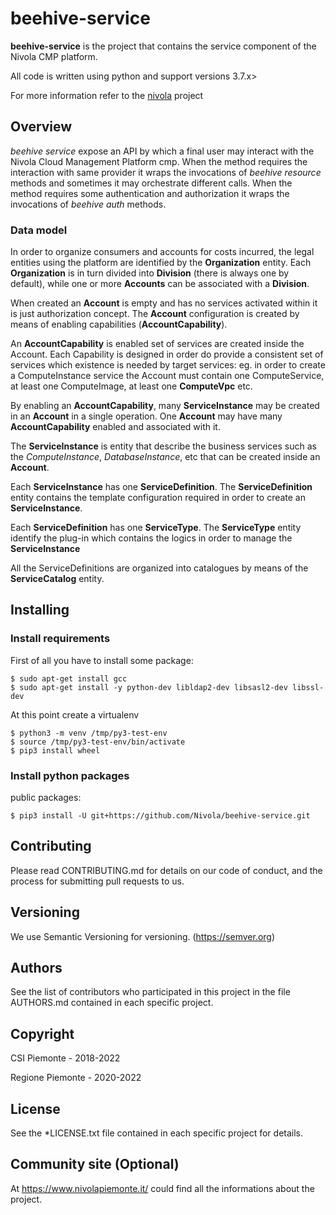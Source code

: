 # beehive-service
__beehive-service__ is the project that contains the service component of the Nivola CMP platform.

All code is written using python and support versions 3.7.x>

For more information refer to the [nivola](https://github.com/Nivola/nivola) project

## Overview

*beehive service* expose an API by which a final user may interact with the Nivola  Cloud Management Platform cmp.
When the method requires the interaction with same provider it wraps the invocations of *beehive resource* methods and 
sometimes it may orchestrate different calls.
When the method requires some authentication and authorization it wraps the invocations of *beehive auth* methods.

### Data model
In order to organize consumers and accounts for costs incurred, the legal entities using the platform are identified by 
the **Organization** entity.
Each **Organization** is in turn divided into **Division** (there is always one by default), while one or more 
**Accounts** can be associated with a **Division**.

When created an **Account** is empty and has no services activated within it is just authorization concept.
The **Account**  configuration is created by means of enabling capabilities (**AccountCapability**).

An **AccountCapability** is enabled set of services are created inside the Account.
Each Capability is designed in order do provide a consistent set of services which existence is needed by target services:
eg. in order to create a ComputeInstance service the Account must contain one ComputeService, at least one ComputeImage,
at least one **ComputeVpc** etc.

By enabling an **AccountCapability**, many **ServiceInstance** may be created in an **Account** in a single operation.
One **Account** may have many **AccountCapability** enabled and associated with it.

The **ServiceInstance** is entity that describe the business services such as the *ComputeInstance*, *DatabaseInstance*, 
etc that can be created inside an **Account**.

Each **ServiceInstance** has one **ServiceDefinition**.
The **ServiceDefinition** entity contains the template configuration required in order to create an **ServiceInstance**.

Each **ServiceDefinition** has one **ServiceType**.
The **ServiceType** entity identify the plug-in which contains the logics in order to manage the **ServiceInstance**

All the ServiceDefinitions are organized into catalogues by means of the **ServiceCatalog** entity.

## Installing

### Install requirements
First of all you have to install some package:

```
$ sudo apt-get install gcc
$ sudo apt-get install -y python-dev libldap2-dev libsasl2-dev libssl-dev
```

At this point create a virtualenv

```
$ python3 -m venv /tmp/py3-test-env
$ source /tmp/py3-test-env/bin/activate
$ pip3 install wheel
```

### Install python packages

public packages:

```
$ pip3 install -U git+https://github.com/Nivola/beehive-service.git
```


## Contributing
Please read CONTRIBUTING.md for details on our code of conduct, and the process for submitting pull requests to us.

## Versioning
We use Semantic Versioning for versioning. (https://semver.org)

## Authors
See the list of contributors who participated in this project in the file AUTHORS.md contained in each specific project.

## Copyright
CSI Piemonte - 2018-2022

Regione Piemonte - 2020-2022

## License
See the *LICENSE.txt file contained in each specific project for details.

## Community site (Optional)
At https://www.nivolapiemonte.it/ could find all the informations about the project.
